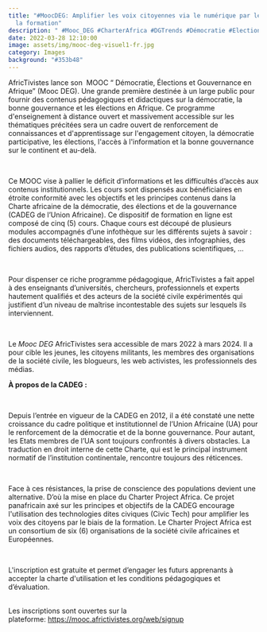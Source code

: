 ```yaml
---
title: "#MoocDEG: Amplifier les voix citoyennes via le numérique par le biais de
  la formation"
description: " #Mooc_DEG #CharterAfrica #DGTrends #Démocratie #Elections #Gouvernance"
date: 2022-03-28 12:10:00
image: assets/img/mooc-deg-visuel1-fr.jpg
category: Images
background: "#353b48"
---
```

<!--StartFragment-->

AfricTivistes lance son  MOOC “ Démocratie, Élections et Gouvernance en Afrique” (Mooc DEG). Une grande première destinée à un large public pour fournir des contenus pédagogiques et didactiques sur la démocratie, la bonne gouvernance et les élections en Afrique. Ce programme d'enseignement à distance ouvert et massivement accessible sur les thématiques précitées sera un cadre ouvert de renforcement de connaissances et d'apprentissage sur l'engagement citoyen, la démocratie participative, les élections, l'accès à l'information et la bonne gouvernance sur le continent et au-delà.

 

Ce MOOC vise à pallier le déficit d’informations et les difficultés d’accès aux contenus institutionnels. Les cours sont dispensés aux bénéficiaires en étroite conformité avec les objectifs et les principes contenus dans la Charte africaine de la démocratie, des élections et de la gouvernance (CADEG de l’Union Africaine). Ce dispositif de formation en ligne est composé de cinq (5) cours. Chaque cours est découpé de plusieurs modules accompagnés d’une infothèque sur les différents sujets à savoir : des documents téléchargeables, des films vidéos, des infographies, des fichiers audios, des rapports d’études, des publications scientifiques, … 

 

Pour dispenser ce riche programme pédagogique, AfricTivistes a fait appel à des enseignants d’universités, chercheurs, professionnels et experts hautement qualifiés et des acteurs de la société civile expérimentés qui justifient d’un niveau de maîtrise incontestable des sujets sur lesquels ils interviennent. 

 

Le *Mooc DEG* AfricTivistes sera accessible de mars 2022 à mars 2024. Il a pour cible les jeunes, les citoyens militants, les membres des organisations de la société civile, les blogueurs, les web activistes, les professionnels des médias. 



**À propos de la CADEG :** 

 

Depuis l’entrée en vigueur de la CADEG en 2012, il a été constaté une nette croissance du cadre politique et institutionnel de l’Union Africaine (UA) pour le renforcement de la démocratie et de la bonne gouvernance. Pour autant, les Etats membres de l’UA sont toujours confrontés à divers obstacles. La traduction en droit interne de cette Charte, qui est le principal instrument normatif de l’institution continentale, rencontre toujours des réticences.

 

Face à ces résistances, la prise de conscience des populations devient une alternative. D’où la mise en place du Charter Project Africa. Ce projet panafricain axé sur les principes et objectifs de la CADEG encourage l'utilisation des technologies dites civiques (Civic Tech) pour amplifier les voix des citoyens par le biais de la formation. Le Charter Project Africa est un consortium de six (6) organisations de la société civile africaines et Européennes. 

 

L'inscription est gratuite et permet d’engager les futurs apprenants à accepter la charte d'utilisation et les conditions pédagogiques et d’évaluation. 

\
Les inscriptions sont ouvertes sur la plateforme: <https://mooc.africtivistes.org/web/signup>

<!--EndFragment-->